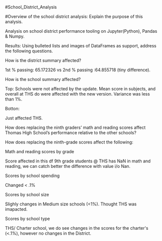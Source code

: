 #School_District_Analysis

#Overview of the school district analysis: Explain the purpose of this analysis.

Analysis on school district performance tooling on Jupyter(Python), Pandas & Numpy.

Results: Using bulleted lists and images of DataFrames as support, address the following questions.

How is the district summary affected? 

1st % passing: 65.172326 vs 2nd % passing :64.855718 (tiny difference).

How is the school summary affected?

Top:
Schools were not affected by the update.
Mean score in subjects, and overall at THS do were affected with the new version. Variance was less than 1%.

Botton:

Just affected THS.

How does replacing the ninth graders’ math and reading scores affect Thomas High School’s performance relative to the other schools?

How does replacing the ninth-grade scores affect the following:

Math and reading scores by grade

Score affected in this df 9th grade students @ THS has NaN in math and reading, we can catch better the difference with value i/o Nan.

Scores by school spending

Changed < .1% 

Scores by school size

Slighly changes in Medium size schools (<1%). Thought THS was imapacted.

Scores by school type

THS/ Charter school, we do see changes in the scores for the charter's (<.1%), however no changes in the District.